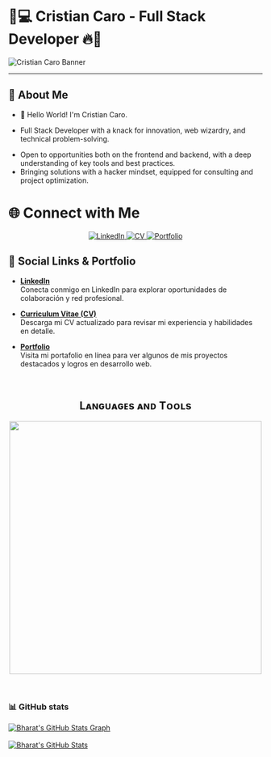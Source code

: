 
# 🖤💻 Cristian Caro - Full Stack Developer 🔥🌌

![Cristian Caro Banner](https://media-private.canva.com/TDrwo/MAGUvrTDrwo/1/p.jpg?X-Amz-Algorithm=AWS4-HMAC-SHA256&X-Amz-Credential=AKIAJWF6QO3UH4PAAJ6Q%2F20241026%2Fus-east-1%2Fs3%2Faws4_request&X-Amz-Date=20241026T123742Z&X-Amz-Expires=78708&X-Amz-Signature=14f1513f455e1e8b7e9d54e7bbb3d5f7b97635b0adbf33a12032794b3fb54793&X-Amz-SignedHeaders=host%3Bx-amz-expected-bucket-owner&response-expires=Sun%2C%2027%20Oct%202024%2010%3A29%3A30%20GMT)  


---

## 👾 About Me

+ 👋 Hello World! I'm Cristian Caro.
- Full Stack Developer with a knack for innovation, web wizardry, and technical problem-solving.
+ Open to opportunities both on the frontend and backend, with a deep understanding of key tools and best practices.
+ Bringing solutions with a hacker mindset, equipped for consulting and project optimization.

# 🌐 Connect with Me

<p align="center">
  <a href="https://www.linkedin.com/in/cristian-caro-9b4040260/" target="_blank">
    <img src="https://img.shields.io/badge/-LinkedIn-0A66C2?style=for-the-badge&logo=linkedin&logoColor=white" alt="LinkedIn">
  </a>
  <a href="https://drive.google.com/file/d/1lD3gAaSjNjdcfkB8_hztrW54_ZM_la05/view?usp=sharing" target="_blank">
    <img src="https://img.shields.io/badge/-Curriculum_Vitae-4285F4?style=for-the-badge&logo=google-drive&logoColor=white" alt="CV">
  </a>
  <a href="https://portafolio-cristian.000webhostapp.com/" target="_blank">
    <img src="https://img.shields.io/badge/-Portfolio-2D2D2D?style=for-the-badge&logo=google-chrome&logoColor=white" alt="Portfolio">
  </a>
</p>



## 📂 Social Links & Portfolio

- **[LinkedIn](https://www.linkedin.com/in/cristian-caro-9b4040260/)**  
  Conecta conmigo en LinkedIn para explorar oportunidades de colaboración y red profesional.

- **[Curriculum Vitae (CV)](https://drive.google.com/file/d/1lD3gAaSjNjdcfkB8_hztrW54_ZM_la05/view?usp=sharing)**  
  Descarga mi CV actualizado para revisar mi experiencia y habilidades en detalle.

- **[Portfolio](https://portafolio-cristian.000webhostapp.com/)**  
  Visita mi portafolio en línea para ver algunos de mis proyectos destacados y logros en desarrollo web.
<br>





<!--Languages and Tools Section-->       
<h2 align="center">Lᴀɴɢᴜᴀɢᴇs ᴀɴᴅ Tᴏᴏʟs</h2> 
<p align="center">
<img width="500px"  src="https://skillicons.dev/icons?i=py,java,spring,js,npm,html,css,tailwind,bootstrap,figma,react,nextjs,vite,nodejs,express,mongo,mysql,git,vscode,postman,discord,linux,kali,windows,vercel&perline=10"  />
</p>
<br />

### :bar_chart: GitHub stats
<a href="https://github.com/Cristian20044121/Cristian20044121">
  <img align="center" src="https://github-profile-summary-cards.vercel.app/api/cards/profile-details?username=Cristian20044121&theme=gruvbox&hide_border=true)](https://github.com/Cristian20044121" alt="Bharat's GitHub Stats Graph"/>
</a>
<br><br>
<a href="https://github.com/Cristian20044121/Cristian20044121">
  <img align="center" src="https://github-readme-stats.vercel.app/api?username=Cristian20044121&count_private=true&show_icons=true&theme=gruvbox&hide_border=true&custom_title=Bharat%20V%27s%20Github%20Stats" alt="Bharat's GitHub Stats" />
</a>

[i got this from a github repo: anuraghazra/github-readme-stats it was nice actually big shoutout to him]: #
<br><br>

 
</div>
